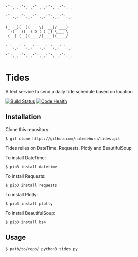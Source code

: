     .-.   .-.   .-.   .-.   .-.   
       '-'   '-'   '-'   '-'   '-'  
    .-.   .-.   .-.   .-.   .-.
       '-'   '-'   '-'   '-'   '-' 
     ____  __  ____  ____  ____ 
    (_  _)(  )(    \(  __)/ ___)
      )(   )(  ) D ( ) _) \___ \
     (__) (__)(____/(____)(____/

    .-.   .-.   .-.   .-.   .-. 
       '-'   '-'   '-'   '-'   '-' 
    .-.   .-.   .-.   .-.   .-.   
       '-'   '-'   '-'   '-'   '-'

# Tides #
A text service to send a daily tide schedule based on location

[![Build Status](https://travis-ci.org/natedehorn/tides.svg?branch=master)](https://travis-ci.org/natedehorn/tides)
[![Code Health](https://landscape.io/github/natedehorn/tides/master/landscape.svg?style=flat)](https://landscape.io/github/natedehorn/tides/master)

## Installation ##

Clone this repository:
```
$ git clone https://github.com/natedehorn/tides.git
```

Tides relies on DateTime, Requests, Plotly and BeautifulSoup

To install DateTime:

```
$ pip3 install datetime
```

To install Requests:

```
$ pip3 install requests
```

To install Plotly:

```
$ pip3 install plotly
```

To install BeautifulSoup:

```
$ pip3 install bs4
```

## Usage ##


```
$ path/to/repo/ python3 tides.py